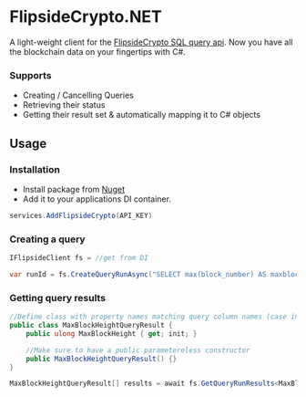 # FlipsideCrypto.NET

A light-weight client for the [FlipsideCrypto SQL query api](https://flipsidecrypto.xyz/settings/api-keys). Now you have all the blockchain data on your fingertips with C#.

### Supports

- Creating / Cancelling Queries
- Retrieving their status
- Getting their result set & automatically mapping it to C# objects

## Usage

### Installation

- Install package from [Nuget](https://www.nuget.org/packages/FlipsideCrypto.NET/)
- Add it to your applications DI container.

```cs
services.AddFlipsideCrypto(API_KEY)
```

### Creating a query

```cs
IFlipsideClient fs = //get from DI

var runId = fs.CreateQueryRunAsync("SELECT max(block_number) AS maxblockheight FROM ethereum.core.fact_blocks");
```

### Getting query results

```cs
//Define class with property names matching query column names (case insensitive)
public class MaxBlockHeightQueryResult {
    public ulong MaxBlockHeight { get; init; }

    //Make sure to have a public parametereless constructor
    public MaxBlockHeightQueryResult() {}
}

MaxBlockHeightQueryResult[] results = await fs.GetQueryRunResults<MaxBlockHeightQueryResult>(YOUR_RUN_ID);
```
